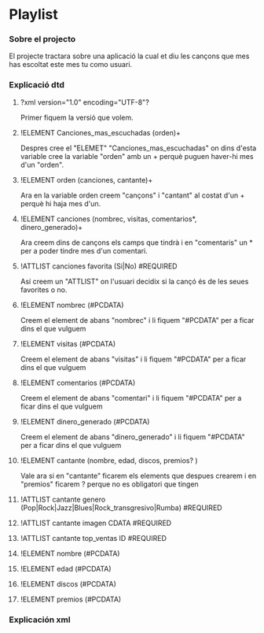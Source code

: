 # Playlist
### **Sobre el projecto**
El projecte tractara sobre una aplicació la cual et diu les cançons que mes has escoltat este mes tu como usuari.

### **Explicació dtd**
1. ?xml version="1.0" encoding="UTF-8"?
   
    Primer fiquem la versió que volem.
3. !ELEMENT Canciones_mas_escuchadas (orden)+
   
    Despres cree el "ELEMET" "Canciones_mas_escuchadas" on dins d'esta variable cree la variable "orden" amb un + perquè puguen haver-hi mes d'un "orden".
4. !ELEMENT orden (canciones, cantante)+

     Ara en la variable orden creem "cançons" i "cantant" al costat d'un + perquè hi haja mes d'un.
5. !ELEMENT canciones (nombrec, visitas, comentarios*, dinero_generado)+

    Ara creem dins de cançons els camps que tindrà i en "comentaris" un * per a poder tindre mes d'un comentari.
6. !ATTLIST canciones favorita (Si|No) #REQUIRED
   
     Así creem un "ATTLIST" on l'usuari decidix si la cançó és de les seues favorites o no.
8. !ELEMENT nombrec (#PCDATA)

    Creem el element de abans "nombrec" i li fiquem "#PCDATA" per a ficar dins el que vulguem
9. !ELEMENT visitas (#PCDATA)

   Creem el element de abans "visitas" i li fiquem "#PCDATA" per a ficar dins el que vulguem
10. !ELEMENT comentarios (#PCDATA)

    Creem el element de abans "comentari" i li fiquem "#PCDATA" per a ficar dins el que vulguem
11. !ELEMENT dinero_generado (#PCDATA)

    Creem el element de abans "dinero_generado" i li fiquem "#PCDATA" per a ficar dins el que vulguem
12. !ELEMENT cantante (nombre, edad, discos, premios? )

    Vale ara si en "cantante" ficarem els elements que despues crearem i en "premios" ficarem ? perque no es obligatori que tingen
13. !ATTLIST cantante genero (Pop|Rock|Jazz|Blues|Rock_transgresivo|Rumba) #REQUIRED

14. !ATTLIST cantante imagen CDATA #REQUIRED

15. !ATTLIST cantante top_ventas ID #REQUIRED

16. !ELEMENT nombre (#PCDATA)

17. !ELEMENT edad (#PCDATA)

18. !ELEMENT discos (#PCDATA)

19. !ELEMENT premios (#PCDATA)


### **Explicación xml**

